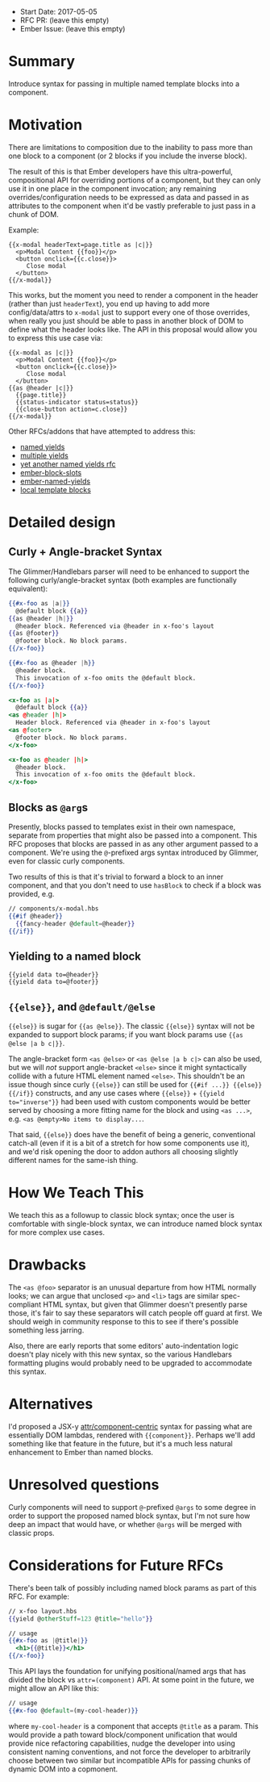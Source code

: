- Start Date: 2017-05-05
- RFC PR: (leave this empty)
- Ember Issue: (leave this empty)

# Summary

Introduce syntax for passing in multiple named template blocks into a component.

# Motivation

There are limitations to composition due to the inability to pass more than one block to a component (or 2 blocks if you include the inverse block).

The result of this is that Ember developers have this ultra-powerful, compositional API for overriding portions of a component, but they can only use it in one place in the component invocation; any remaining overrides/configuration needs to be expressed as data and passed in as attributes to the component when it'd be vastly preferable to just pass in a chunk of DOM.

Example:

```
{{x-modal headerText=page.title as |c|}}
  <p>Modal Content {{foo}}</p>
  <button onclick={{c.close}}>
     Close modal
  </button>
{{/x-modal}}
```

This works, but the moment you need to render a component in the header (rather than just `headerText`), you end up having to add more config/data/attrs to `x-modal` just to support every one of those overrides, when really you just should be able to pass in another block of DOM to define what the header looks like. The API in this proposal would allow you to express this use case via:

```
{{x-modal as |c|}}
  <p>Modal Content {{foo}}</p>
  <button onclick={{c.close}}>
     Close modal
  </button>
{{as @header |c|}}
  {{page.title}}
  {{status-indicator status=status}}
  {{close-button action=c.close}}
{{/x-modal}}
```

Other RFCs/addons that have attempted to address this:

- [named yields](https://github.com/emberjs/rfcs/pull/72)
- [multiple yields](https://github.com/emberjs/rfcs/pull/43)
- [yet another named yields rfc](https://github.com/emberjs/rfcs/pull/193)
- [ember-block-slots](https://github.com/ciena-blueplanet/ember-block-slots)
- [ember-named-yields](https://github.com/knownasilya/ember-named-yields)
- [local template blocks](https://github.com/emberjs/rfcs/pull/199)

# Detailed design

## Curly + Angle-bracket Syntax

The Glimmer/Handlebars parser will need to be enhanced to support the following curly/angle-bracket syntax (both examples are functionally equivalent):

```hbs
{{#x-foo as |a|}}
  @default block {{a}}
{{as @header |h|}}
  @header block. Referenced via @header in x-foo's layout
{{as @footer}}
  @footer block. No block params.
{{/x-foo}}

{{#x-foo as @header |h}}
  @header block.
  This invocation of x-foo omits the @default block.
{{/x-foo}}
```

```hbs
<x-foo as |a|>
  @default block {{a}}
<as @header |h|>
  Header block. Referenced via @header in x-foo's layout
<as @footer>
  @footer block. No block params.
</x-foo>

<x-foo as @header |h|>
  @header block.
  This invocation of x-foo omits the @default block.
</x-foo>
```

## Blocks as `@arg`s

Presently, blocks passed to templates exist in their own namespace, separate from properties that might also be passed into a component. This RFC proposes that blocks are passed in as any other argument passed to a component. We're using the `@`-prefixed args syntax introduced by Glimmer, even for classic curly components.

Two results of this is that it's trivial to forward a block to an inner component, and that you don't need to use `hasBlock` to check if a block was provided, e.g.

```hbs
// components/x-modal.hbs
{{#if @header}}
  {{fancy-header @default=@header}}
{{/if}}
```

## Yielding to a named block

```
{{yield data to=@header}}
{{yield data to=@footer}}
```

## `{{else}}`, and `@default/@else`

`{{else}}` is sugar for `{{as @else}}`. The classic `{{else}}` syntax will not be expanded to support block params; if you want block params use `{{as @else |a b c|}}`.

The angle-bracket form `<as @else>` or `<as @else |a b c|>` can also be used, but we will _not_ support angle-bracket `<else>` since it might syntactically collide with a future HTML element named `<else>`. This shouldn't be an issue though since curly `{{else}}` can still be used for `{{#if ...}} {{else}} {{/if}}` constructs, and any use cases where `{{else}}` + `{{yield to="inverse"}}` had been used with custom components would be better served by choosing a more fitting name for the block and using `<as ...>`, e.g. `<as @empty>No items to display...`.

That said, `{{else}}` does have the benefit of being a generic, conventional catch-all (even if it is a bit of a stretch for how some components use it), and we'd risk opening the door to addon authors all choosing slightly different names for the same-ish thing.

# How We Teach This

We teach this as a followup to classic block syntax; once the user is comfortable with single-block syntax, we can introduce named block syntax for more complex use cases.

# Drawbacks

The `<as @foo>` separator is an unusual departure from how HTML normally looks; we can argue that unclosed `<p>` and `<li>` tags are similar spec-compliant HTML syntax, but given that Glimmer doesn't presently parse those, it's fair to say these separators will catch people off guard at first. We should weigh in community response to this to see if there's possible something less jarring.

Also, there are early reports that some editors' auto-indentation logic
doesn't play nicely with this new syntax, so the various Handlebars
formatting plugins would probably need to be upgraded to accommodate
this syntax.

# Alternatives

I'd proposed a JSX-y [attr/component-centric](https://github.com/emberjs/rfcs/pull/203) syntax for passing what are essentially DOM lambdas, rendered with `{{component}}`. Perhaps we'll add something like that feature in the future, but it's a much less natural enhancement to Ember than named blocks.

# Unresolved questions

Curly components will need to support `@`-prefixed `@args` to some degree in order to support the proposed named block syntax, but I'm not sure how deep an impact that would have, or whether `@args` will be merged with classic props.

# Considerations for Future RFCs

There's been talk of possibly including named block params as part of
this RFC. For example:

```hbs
// x-foo layout.hbs
{{yield @otherStuff=123 @title="hello"}}

// usage
{{#x-foo as |@title|}}
  <h1>{{@title}}</h1>
{{/x-foo}}
```

This API lays the foundation for unifying positional/named args that has
divided the block vs `attr=(component)` API. At some point in the
future, we might allow an API like this:

```hbs
// usage
{{#x-foo @default=(my-cool-header)}}
```

where `my-cool-header` is a component that accepts `@title` as a param.
This would provide a path toward block/component unification that would
provide nice refactoring capabilities, nudge the developer into using
consistent naming conventions, and not force the developer to
arbitrarily choose between two similar but incompatible APIs for passing
chunks of dynamic DOM into a copmonent.

